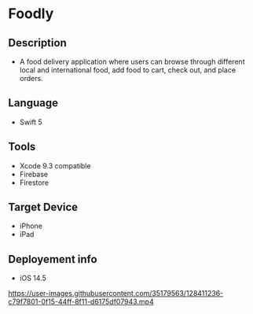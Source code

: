 # Foodly
## Description 
- A food delivery application where users can browse through different local and international food, add food to cart, check out, and place orders.
## Language 
- Swift 5
## Tools
- Xcode 9.3 compatible
- Firebase
- Firestore
## Target Device 
- iPhone 
- iPad

## Deployement info
- iOS 14.5

https://user-images.githubusercontent.com/35179563/128411236-c79f7801-0f15-44ff-8f11-d6175df07943.mp4

